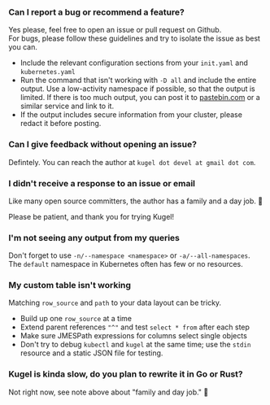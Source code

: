 
### Can I report a bug or recommend a feature?

Yes please, feel free to open an issue or pull request on Github.  
For bugs, please follow these guidelines and try to isolate the issue as best you can.

* Include the relevant configuration sections from your `init.yaml` and `kubernetes.yaml`
* Run the command that isn't working with `-D all` and include the entire output.  Use a low-activity namespace if possible,
so that the output is limited.  If there is too much output, you can post it to [pastebin.com](https://pastebin.com) or
a similar service and link to it.
* If the output includes secure information from your cluster, please redact it before posting.

### Can I give feedback without opening an issue?

Defintely.  You can reach the author at `kugel dot devel at gmail dot com`.

### I didn't receive a response to an issue or email

Like many open source committers, the author has a family and a day job.  🙂

Please be patient, and thank you for trying Kugel!

### I'm not seeing any output from my queries

Don't forget to use `-n/--namespace <namespace>` or `-a/--all-namespaces`.  The `default` namespace in
Kubernetes often has few or no resources.

### My custom table isn't working

Matching `row_source` and `path` to your data layout can be tricky.
* Build up one `row_source` at a time
* Extend parent references `"^"` and test `select * from` after each step
* Make sure JMESPath expressions for columns select single objects
* Don't try to debug `kubectl` and `kugel` at the same time; use the `stdin` resource and a static
JSON file for testing.

### Kugel is kinda slow, do you plan to rewrite it in Go or Rust?

Not right now, see note above about "family and day job."  🙂
